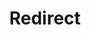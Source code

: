 ﻿---
layout: src/layouts/Redirect.astro
title: Redirect
redirect: /docs/deployments/azure/varying-azure-subscription-by-environment
pubDate:  2023-01-01
navSearch: false
navSitemap: false
navMenu: false
---
